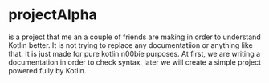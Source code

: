# projectAlpha 
is a project that me an a couple of friends are making in order to understand Kotlin better. It is not trying to replace any
documentatiion or anything like that. It is just made for pure kotlin n00bie purposes. At first, we are writing a documentation in order to
check syntax, later we will create a simple project powered fully by Kotlin.
